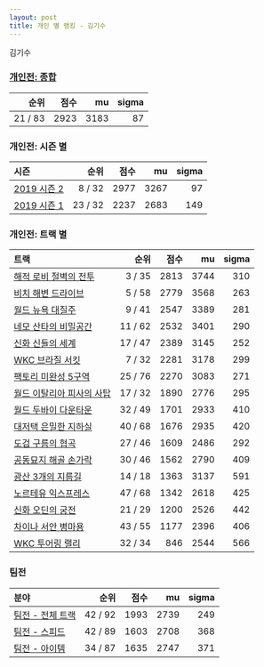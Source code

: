 ```yaml
---
layout: post
title: 개인 별 랭킹 - 김기수
---
```


김기수

### [개인전: 종합](../singles-full)

| 순위 | 점수 | mu | sigma |
|---:|---:|---:|---:|
| 21 / 83 | 2923 | 3183 | 87 |

### 개인전: 시즌 별

| 시즌 | 순위 | 점수 | mu | sigma |
|:---|---:|---:|---:|---:|
| [2019 시즌 2](../s2019_2) | 8 / 32 | 2977 | 3267 | 97 |
| [2019 시즌 1](../s2019_1) | 23 / 32 | 2237 | 2683 | 149 |

### 개인전: 트랙 별

| 트랙 | 순위 | 점수 | mu | sigma |
|:---|---:|---:|---:|---:|
| [해적 로비 절벽의 전투](../lobby) | 3 / 35 | 2813 | 3744 | 310 |
| [비치 해변 드라이브](../haebyun) | 5 / 58 | 2779 | 3568 | 263 |
| [월드 뉴욕 대질주](../newyork) | 9 / 41 | 2547 | 3389 | 281 |
| [네모 산타의 비밀공간](../santa) | 11 / 62 | 2532 | 3401 | 290 |
| [신화 신들의 세계](../shinsegye) | 17 / 47 | 2389 | 3145 | 252 |
| [WKC 브라질 서킷](../brazil) | 7 / 32 | 2281 | 3178 | 299 |
| [팩토리 미완성 5구역](../district5) | 25 / 76 | 2270 | 3083 | 271 |
| [월드 이탈리아 피사의 사탑](../pizza) | 17 / 32 | 1890 | 2776 | 295 |
| [월드 두바이 다운타운](../dubai) | 32 / 49 | 1701 | 2933 | 410 |
| [대저택 은밀한 지하실](../jeotaek) | 40 / 68 | 1676 | 2935 | 420 |
| [도검 구름의 협곡](../hyupgog) | 27 / 46 | 1609 | 2486 | 292 |
| [공동묘지 해골 손가락](../haeson) | 30 / 46 | 1562 | 2790 | 409 |
| [광산 3개의 지름길](../gwangsamji) | 14 / 18 | 1363 | 3137 | 591 |
| [노르테유 익스프레스](../noex) | 47 / 68 | 1342 | 2618 | 425 |
| [신화 오딘의 궁전](../odin) | 21 / 29 | 1200 | 2526 | 442 |
| [차이나 서안 병마용](../byeongma) | 43 / 55 | 1177 | 2396 | 406 |
| [WKC 투어링 랠리](../rally) | 32 / 34 | 846 | 2544 | 566 |

### 팀전

| 분야 | 순위 | 점수 | mu | sigma |
|:---|---:|---:|---:|---:|
| [팀전 - 전체 트랙](../team-full) | 42 / 92 | 1993 | 2739 | 249 |
| [팀전 - 스피드](../team-speed) | 42 / 89 | 1603 | 2708 | 368 |
| [팀전 - 아이템](../team-item) | 34 / 87 | 1635 | 2747 | 371 |
